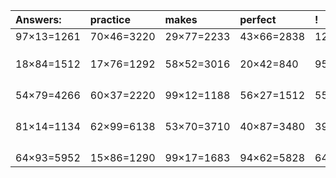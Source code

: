 | Answers: | practice | makes | perfect | ! |
| :--- | :--- | :--- | :--- | :--- |
| 97×13=1261 | 70×46=3220 | 29×77=2233 | 43×66=2838 | 12×54=648 | 
|   |   |   |   |   | 
|   |   |   |   |   | 
|   |   |   |   |   | 
| 18×84=1512 | 17×76=1292 | 58×52=3016 | 20×42=840 | 95×95=9025 | 
|   |   |   |   |   | 
|   |   |   |   |   | 
|   |   |   |   |   | 
|   |   |   |   |   | 
| 54×79=4266 | 60×37=2220 | 99×12=1188 | 56×27=1512 | 55×39=2145 | 
|   |   |   |   |   | 
|   |   |   |   |   | 
|   |   |   |   |   | 
|   |   |   |   |   | 
| 81×14=1134 | 62×99=6138 | 53×70=3710 | 40×87=3480 | 39×70=2730 | 
|   |   |   |   |   | 
|   |   |   |   |   | 
|   |   |   |   |   | 
|   |   |   |   |   | 
| 64×93=5952 | 15×86=1290 | 99×17=1683 | 94×62=5828 | 64×23=1472 | 
